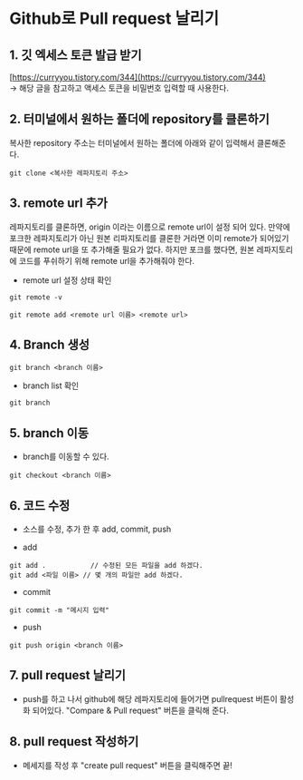 # Github로 Pull request 날리기

## 1. 깃 엑세스 토큰 발급 받기
[https://curryyou.tistory.com/344](https://curryyou.tistory.com/344)   
-> 해당 글을 참고하고 액세스 토큰을 비밀번호 입력할 때 사용한다.

## 2. 터미널에서 원하는 폴더에 repository를 클론하기
복사한 repository 주소는 터미널에서 원하는 폴더에 아래와 같이
입력해서 클론해준다.
```
git clone <복사한 레파지토리 주소>
```
## 3. remote url 추가
레파지토리를 클론하면, origin 이라는 이름으로 remote url이 설정 되어 있다.
만약에 포크한 레파지토리가 아닌 원본 리파지토리를 클론한 거라면 이미 remote가
되어있기 때문에 remote url을 또 추가해줄 필요가 없다. 하지만 포크를 했다면,
원본 레파지토리에 코드를 푸쉬하기 위해 remote url을 추가해줘야 한다.
- remote url 설정 상태 확인
```
git remote -v
```
```
git remote add <remote url 이름> <remote url>
```

## 4. Branch 생성
```
git branch <branch 이름>
```
- branch list 확인
```
git branch
```

## 5. branch 이동
- branch를 이동할 수 있다.
```
git checkout <branch 이름>
```

## 6. 코드 수정
- 소스를 수정, 추가 한 후 add, commit, push   

- add
```
git add .           // 수정된 모든 파일을 add 하겠다.
git add <파일 이름> // 몇 개의 파일만 add 하겠다. 
```
- commit
```
git commit -m "메시지 입력"
```
- push
```
git push origin <branch 이름>
```

## 7. pull request 날리기
- push를 하고 나서 github에 해당 레파지토리에 들어가면 pullrequest 버튼이
활성화 되어있다. "Compare & Pull request" 버튼을 클릭해 준다.

## 8. pull request 작성하기
- 메세지를 작성 후 "create pull request" 버튼을 클릭해주면 끝!














